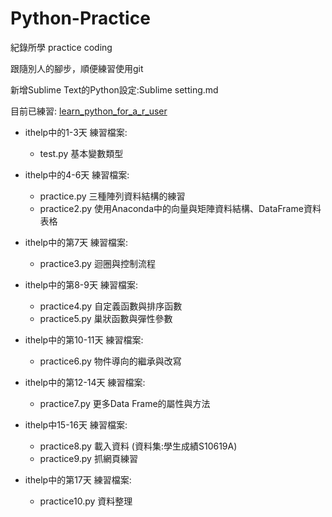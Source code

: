 ﻿# Python-Practice
紀錄所學 practice coding

跟隨別人的腳步，順便練習使用git

新增Sublime Text的Python設定:Sublime setting.md

目前已練習:
[learn_python_for_a_r_user](https://github.com/yaojenkuo/learn_python_for_a_r_user)

+ ithelp中的1-3天 練習檔案:
	+ test.py 基本變數類型

+ ithelp中的4-6天 練習檔案:
	+ practice.py 三種陣列資料結構的練習
	+ practice2.py 使用Anaconda中的向量與矩陣資料結構、DataFrame資料表格

+ ithelp中的第7天 練習檔案:
	+ practice3.py 迴圈與控制流程

+ ithelp中的第8-9天 練習檔案:
	+ practice4.py 自定義函數與排序函數
	+ practice5.py 巢狀函數與彈性參數

+ ithelp中的第10-11天 練習檔案:
	+ practice6.py 物件導向的繼承與改寫

+ ithelp中的第12-14天 練習檔案:
	+ practice7.py 更多Data Frame的屬性與方法

+ ithelp中15-16天 練習檔案:
	+ practice8.py 載入資料 (資料集:學生成績S10619A)
	+ practice9.py 抓網頁練習

+ ithelp中的第17天 練習檔案:
	+ practice10.py 資料整理

